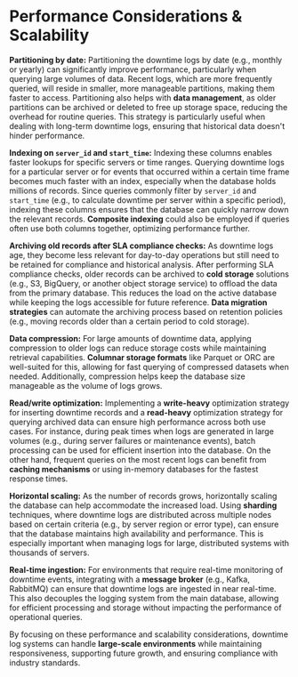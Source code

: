 # Performance Considerations & Scalability

**Partitioning by date:** Partitioning the downtime logs by date (e.g., monthly or yearly) can significantly improve performance, particularly when querying large volumes of data. Recent logs, which are more frequently queried, will reside in smaller, more manageable partitions, making them faster to access. Partitioning also helps with **data management**, as older partitions can be archived or deleted to free up storage space, reducing the overhead for routine queries. This strategy is particularly useful when dealing with long-term downtime logs, ensuring that historical data doesn't hinder performance.

**Indexing on `server_id` and `start_time`:** Indexing these columns enables faster lookups for specific servers or time ranges. Querying downtime logs for a particular server or for events that occurred within a certain time frame becomes much faster with an index, especially when the database holds millions of records. Since queries commonly filter by `server_id` and `start_time` (e.g., to calculate downtime per server within a specific period), indexing these columns ensures that the database can quickly narrow down the relevant records. **Composite indexing** could also be employed if queries often use both columns together, optimizing performance further.

**Archiving old records after SLA compliance checks:** As downtime logs age, they become less relevant for day-to-day operations but still need to be retained for compliance and historical analysis. After performing SLA compliance checks, older records can be archived to **cold storage** solutions (e.g., S3, BigQuery, or another object storage service) to offload the data from the primary database. This reduces the load on the active database while keeping the logs accessible for future reference. **Data migration strategies** can automate the archiving process based on retention policies (e.g., moving records older than a certain period to cold storage).

**Data compression:** For large amounts of downtime data, applying compression to older logs can reduce storage costs while maintaining retrieval capabilities. **Columnar storage formats** like Parquet or ORC are well-suited for this, allowing for fast querying of compressed datasets when needed. Additionally, compression helps keep the database size manageable as the volume of logs grows.

**Read/write optimization:** Implementing a **write-heavy** optimization strategy for inserting downtime records and a **read-heavy** optimization strategy for querying archived data can ensure high performance across both use cases. For instance, during peak times when logs are generated in large volumes (e.g., during server failures or maintenance events), batch processing can be used for efficient insertion into the database. On the other hand, frequent queries on the most recent logs can benefit from **caching mechanisms** or using in-memory databases for the fastest response times.

**Horizontal scaling:** As the number of records grows, horizontally scaling the database can help accommodate the increased load. Using **sharding** techniques, where downtime logs are distributed across multiple nodes based on certain criteria (e.g., by server region or error type), can ensure that the database maintains high availability and performance. This is especially important when managing logs for large, distributed systems with thousands of servers.

**Real-time ingestion:** For environments that require real-time monitoring of downtime events, integrating with a **message broker** (e.g., Kafka, RabbitMQ) can ensure that downtime logs are ingested in near real-time. This also decouples the logging system from the main database, allowing for efficient processing and storage without impacting the performance of operational queries.

By focusing on these performance and scalability considerations, downtime log systems can handle **large-scale environments** while maintaining responsiveness, supporting future growth, and ensuring compliance with industry standards.
